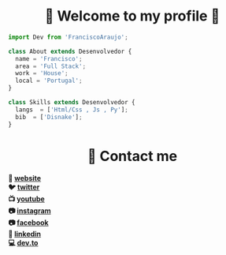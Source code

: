 <h1 align="center">🖤 Welcome to my profile 🖤</h1>

```js
import Dev from 'FranciscoAraujo';

class About extends Desenvolvedor {
  name = 'Francisco';
  area = 'Full Stack';
  work = 'House';
  local = 'Portugal';
}

class Skills extends Desenvolvedor {
  langs  = ['Html/Css , Js , Py'];
  bib  = ['Disnake'];
}
```

<h1 align="center">👋 Contact me</h1>

**🏡  [website](#)  <br>**
**🐦  [twitter](https://twitter.com/Francisc0Araujo) <br>**
**📺  [youtube](https://www.youtube.com/channel/UCuhxnE77D801NVH-S-w4K6w)  <br>**
**📷  [instagram](https://www.instagram.com/francisco.araujo_2/?theme=dark)  <br>**
**📷  [facebook](https://www.facebook.com/profile.php?id=100028511225457)  <br>**
**👔  [linkedin](https://www.linkedin.com/in/francisco-ara%C3%BAjo-255103241/) <br>**
**💻  [dev.to](https://dev.to/franciscoaraujo) <br>**



